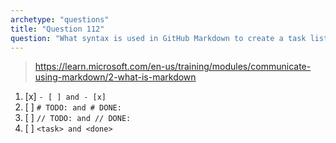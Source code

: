 ```yaml
---
archetype: "questions"
title: "Question 112"
question: "What syntax is used in GitHub Markdown to create a task list?"
---
```



> https://learn.microsoft.com/en-us/training/modules/communicate-using-markdown/2-what-is-markdown

1. [x] `- [ ] and - [x]`
1. [ ] `# TODO: and # DONE:`
1. [ ] `// TODO: and // DONE:`
1. [ ] `<task> and <done>`
